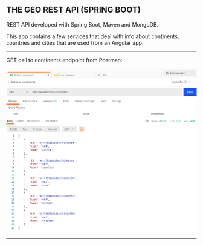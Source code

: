 THE GEO REST API (SPRING BOOT)
------------------------------------------------------------------------------------------------------

REST API developed with Spring Boot, Maven and MongoDB.

This app contains a few services that deal with info about continents, countries and cities that are
used from an Angular app.

------------------------------------------------------------------------------------------------------

GET call to continents endpoint from Postman:

![Screenshot PostmanGetContinents](screenshots/get-continents.png)

------------------------------------------------------------------------------------------------------

